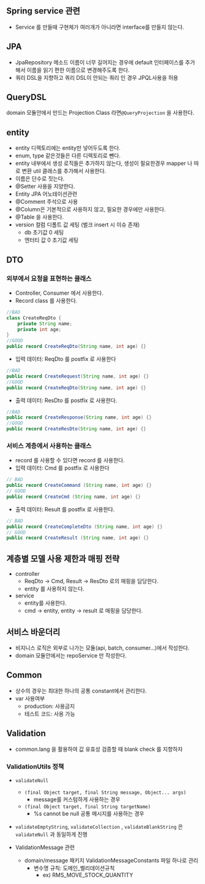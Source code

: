 ## Spring service 관련

- Service 를 만들때 구현체가 여러개가 아니라면 interface를 만들지 않는다.
## JPA
- JpaRepository 메소드 이름이 너무 길어지는 경우에 default 인터페이스를 추가해서 이름을 읽기 편한 이름으로 변경해주도록 한다.
- 쿼리 DSL을 지향하고 쿼리 DSL이 안되는 쿼리 인 경우 JPQL사용을 허용

## QueryDSL
domain 모듈안에서 만드는 Projection Class 라면`@QueryProjection` 을 사용한다.

## entity
- entity 디렉토리에는 entity만 넣어두도록 한다.
- enum, type 같은것들은 다른 디렉토리로 뺀다.
- entity 내부에서 생성 로직들은 추가하지 않는다, 생성이 필요한경우 mapper 나 따로 변환 util 클래스를 추가해서 사용한다.
- 이름은 단수로 짓는다.
- @Setter 사용을 지양한다.
- Entity JPA 어노테이션관련
- @Comment 주석으로 사용
- @Column은 기본적으로 사용하지 않고, 필요한 경우에만 사용한다.
- @Table 을 사용한다.
- version 컬럼 디폴트 값 세팅 (벌크 insert 시 이슈 존재)
    - db 초기값 0 세팅
    - 엔터티 값 0 초기값 세팅
## DTO
### 외부에서 요청을 표현하는 클래스
- Controller, Consumer 에서 사용한다.
- Record class 를 사용한다.
```java
//BAD
class CreateReqDto {
    private String name;
    private int age;
}
//GOOD
public record CreateReqDto(String name, int age) {}
```
- 입력 데이터: ReqDto 를 postfix 로 사용한다
```java
//BAD
public record CreateRequest(String name, int age) {}
//GOOD
public record CreateReqDto(String name, int age) {}
```
- 출력 데이터: ResDto 를 postfix 로 사용한다.
```java
//BAD
public record CreateResponse(String name, int age) {}
//GOOD
public record CreateResDto(String name, int age) {}
```

### 서비스 계층에서 사용하는 클래스
- record 를 사용할 수 있다면 record 를 사용한다.
- 입력 데이터: Cmd 를 postfix 로 사용한다
```java
// BAD
public record CreateCommand (String name, int age) {}
// GOOD
public record CreateCmd (String name, int age) {}
```
- 출력 데이터: Result 를 postfix 로 사용한다.
```java
// BAD
public record CreateCompleteDto (String name, int age) {}
// GOOD
public record CreateResult (String name, int age) {}
```

## 계층별 모델 사용 제한과 매핑 전략
- controller
    - ReqDto -> Cmd, Result -> ResDto 로의 매핑을 담당한다.
    - entity 를 사용하지 않는다.
- service
    - entity를 사용한다.
    - cmd -> entity, entity -> result 로 매핑을 담당한다.
## 서비스 바운더리
- 비지니스 로직은 외부로 나가는 모듈(api, batch, consumer...)에서 작성한다.
- domain 모듈안에서는 repoService 만 작성한다.

## Common
- 상수의 경우는 최대한 하나의 공통 constant에서 관리한다.
- var 사용여부
    - production: 사용금지
    - 테스트 코드: 사용 가능
## Validation
- common.lang 을 활용하여 값 유효성 검증할 때 blank check 를 지향하자

### ValidationUtils 정책
- `validateNull`
    - `(final Object target, final String message, Object... args)`
        - message를 커스텀하게 사용하는 경우
    - `(final Object target, final String targetName)`
        - %s cannot be null 공통 메시지를 사용하는 경우
- `validateEmptyString`, `validateCollection` , `validateBlankString` 은 `validateNull` 과 동일하게 진행

- ValidationMessage 관련
    - domain/message 패키지 ValidationMessageConstants 파일 하나로 관리
        - 변수명 규칙: 도메인_벨리데이션규칙
            - ex) RMS_MOVE_STOCK_QUANTITY